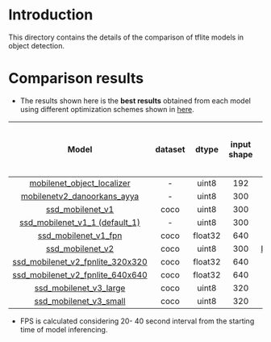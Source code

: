 # Introduction

This directory contains the details of the comparison of tflite models in object detection.

# Comparison results

* The results shown here is the **best results** obtained from each model using different optimization schemes shown in [here](models#methods-used-for-model-optimizations).

**Model**|**dataset**|**dtype**|**input shape**|**how quantized**|**FPS (RPI+CPP)**|**FPS (RPI+Python)**|**detected/ bbox correct: CPP vs Python**
:-----:|:-----:|:-----:|:-----:|:-----:|:-----:|:-----:|:-----:
[mobilenet\_object\_localizer ](models/mobile_object_localizer)|-|uint8|192|already quantized|32.3917|37.3974|YYYN
[mobilenetv2\_danoorkans\_ayya](models/mobilenetv2_danoorkans_ayya)|-|uint8|300|already quantized|13.0855|13.0675|NNNN
[ssd\_mobilenet\_v1](models/ssd_mobilenet_v1)|coco|uint8|300|already quantized|15.9551|13.752|YYYY
[ssd\_mobilenet\_v1\_1 (default\_1)](models/ssd_mobilenet_v1_1%20(default_1))|-|uint8|300|already quantized|15.8794|15.2136|YYYY
[ssd\_mobilenet\_v1\_fpn](models/ssd_mobilenet_v1_fpn)|coco|float32|640|[WithoutOpt](https://github.com/accelr-net/tflite-perf-tests/blob/main/object_detection/models/README.md#3-withoutopt-defeault-no-optimization-used)|-|fill|NNYY
[ssd\_mobilenet\_v2](models/ssd_mobilenet_v2)|coco|uint8|300|[IntQuantwFloatFallInpUint8](https://github.com/accelr-net/tflite-perf-tests/blob/main/object_detection/models/README.md#2-intquantwfloatfallinpuint8-integer-quantization-with-float-fallback-with-uint8-inference-input-type)|12.1224|12.3275|YYYY
[ssd\_mobilenet\_v2\_fpnlite\_320x320](models/ssd_mobilenet_v2_fpnlite_320x320)|coco|float32|640|[WithoutOpt](https://github.com/accelr-net/tflite-perf-tests/blob/main/object_detection/models/README.md#3-withoutopt-defeault-no-optimization-used)|-|fill|NNYY
[ssd\_mobilenet\_v2\_fpnlite\_640x640](models/ssd_mobilenet_v2_fpnlite_640x640)|coco|float32|640|[WithoutOpt](https://github.com/accelr-net/tflite-perf-tests/blob/main/object_detection/models/README.md#3-withoutopt-defeault-no-optimization-used)|-|fill|NNYY
[ssd\_mobilenet\_v3\_large](models/ssd_mobilenet_v3_large)|coco|uint8|320|already quantized|4.031|4.0618|YNYY
[ssd\_mobilenet\_v3\_small](models/ssd_mobilenet_v3_small)|coco|uint8|320|already quantized|8.9612|8.9234|YNYY


* FPS is calculated considering 20- 40 second interval from the starting time of model inferencing.

